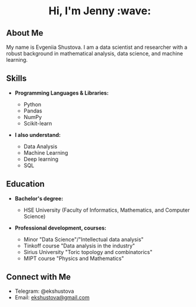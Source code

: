 <h1 align="center">Hi, I'm Jenny :wave:</h1>

## About Me
My name is Evgeniia Shustova. I am a data scientist and researcher with a robust background in mathematical analysis, data science, and machine learning.

## Skills

- **Programming Languages & Libraries:**
  - Python
  - Pandas
  - NumPy
  - Scikit-learn

- **I also understand:**
  - Data Analysis
  - Machine Learning
  - Deep learning
  - SQL

## Education
- **Bachelor's degree:**
  - HSE University (Faculty of Informatics, Mathematics, and Computer Science)
 
- **Professional development, courses:**
  - Minor "Data Science"/"Intellectual data analysis"
  - Tinkoff course "Data analysis in the industry"
  - Sirius University "Toric topology and combinatorics"
  - MIPT course "Physics and Mathematics"

## Connect with Me

- Telegram: @ekshustova
- Email: ekshustova@gmail.com
